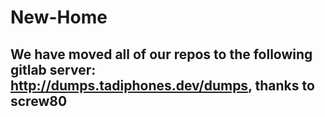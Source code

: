 # New-Home

## We have moved all of our repos to the following gitlab server: http://dumps.tadiphones.dev/dumps, thanks to screw80
